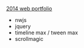 [2014 web portfolio](https://gordianknotc.github.io/portfolio2014)
- nwjs
- jquery
- timeline max / tween max
- scrollmagic
